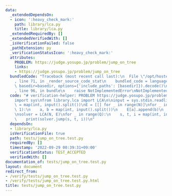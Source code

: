 ```yaml
---
data:
  _extendedDependsOn:
  - icon: ':heavy_check_mark:'
    path: library/lca.py
    title: library/lca.py
  _extendedRequiredBy: []
  _extendedVerifiedWith: []
  _isVerificationFailed: false
  _pathExtension: py
  _verificationStatusIcon: ':heavy_check_mark:'
  attributes:
    PROBLEM: https://judge.yosupo.jp/problem/jump_on_tree
    links:
    - https://judge.yosupo.jp/problem/jump_on_tree
  bundledCode: "Traceback (most recent call last):\n  File \"/opt/hostedtoolcache/PyPy/3.7.13/x64/site-packages/onlinejudge_verify/documentation/build.py\"\
    , line 71, in _render_source_code_stat\n    bundled_code = language.bundle(stat.path,\
    \ basedir=basedir, options={'include_paths': [basedir]}).decode()\n  File \"/opt/hostedtoolcache/PyPy/3.7.13/x64/site-packages/onlinejudge_verify/languages/python.py\"\
    , line 96, in bundle\n    raise NotImplementedError\nNotImplementedError\n"
  code: "# verification-helper: PROBLEM https://judge.yosupo.jp/problem/jump_on_tree\n\
    import sys\nfrom library.lca import LCA\n\ninput = sys.stdin.readline\n\nN, Q\
    \ = map(int, input().split())\nE = [[] for _ in range(N)]\nfor _ in range(N -\
    \ 1):\n    a, b = map(int, input().split())\n    E[a].append(b)\n    E[b].append(a)\n\
    \nsolver = LCA(N, E)\nfor _ in range(Q):\n    s, t, i = map(int, input().split())\n\
    \    print(solver.jump(s, t, i))\n"
  dependsOn:
  - library/lca.py
  isVerificationFile: true
  path: tests/jump_on_tree.test.py
  requiredBy: []
  timestamp: '2022-09-29 00:39:31+09:00'
  verificationStatus: TEST_ACCEPTED
  verifiedWith: []
documentation_of: tests/jump_on_tree.test.py
layout: document
redirect_from:
- /verify/tests/jump_on_tree.test.py
- /verify/tests/jump_on_tree.test.py.html
title: tests/jump_on_tree.test.py
---
```

